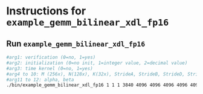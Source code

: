 # Instructions for ```example_gemm_bilinear_xdl_fp16```

## Run ```example_gemm_bilinear_xdl_fp16```
```bash
#arg1: verification (0=no, 1=yes)
#arg2: initialization (0=no init, 1=integer value, 2=decimal value)
#arg3: time kernel (0=no, 1=yes)
#arg4 to 10: M (256x), N(128x), K(32x), StrideA, StrideB, StrideD, StrideE
#arg11 to 12: alpha, beta
./bin/example_gemm_bilinear_xdl_fp16 1 1 1 3840 4096 4096 4096 4096 4096 4096 0.5 0.5
```
